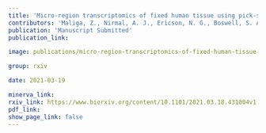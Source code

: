 ```yaml
---
title: 'Micro-region transcriptomics of fixed human tissue using pick-seq.'
contributors: 'Maliga, Z., Nirmal, A. J., Ericson, N. G., Boswell, S. A., U’Ren, L., Podyminogin, R., Chow, J., Chen, Y.-A., … Sorger, P. K. (2021).'
publication: 'Manuscript Submitted'
publication_link:

image: publications/micro-region-transcriptomics-of-fixed-human-tissue-using-pick-seq.PNG

group: rxiv

date: 2021-03-19

minerva_link:
rxiv_link: https://www.biorxiv.org/content/10.1101/2021.03.18.431004v1
pdf_link:
show_page_link: false
---
```

